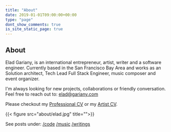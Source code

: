 ```yaml
---
title: "About"
date: 2019-01-01T09:00:00+00:00
type: "page"
dont_show_comments: true
is_site_static_page: true
---
```


## About

Elad Gariany, is an international entrepreneur, artist, writer and a software engineer. Currently based in the San Francisco Bay Area and works as an Solution architect, Tech Lead Full Stack Engineer, music composer and event organizer.

I'm always looking for new projects, collaborations or friendly conversation. Feel free to reach out to: elad@gariany.com

Please checkout my [Professional CV](/about/elad.gariany.cv.pdf) or my [Artist CV](/about/elad.gariany.art_cv.pdf).

{{< figure src="about/elad.jpg" title="">}}

See posts under:
[/code](/categories/code/)
[/music](/categories/music/)
[/writings](/categories/writings/)